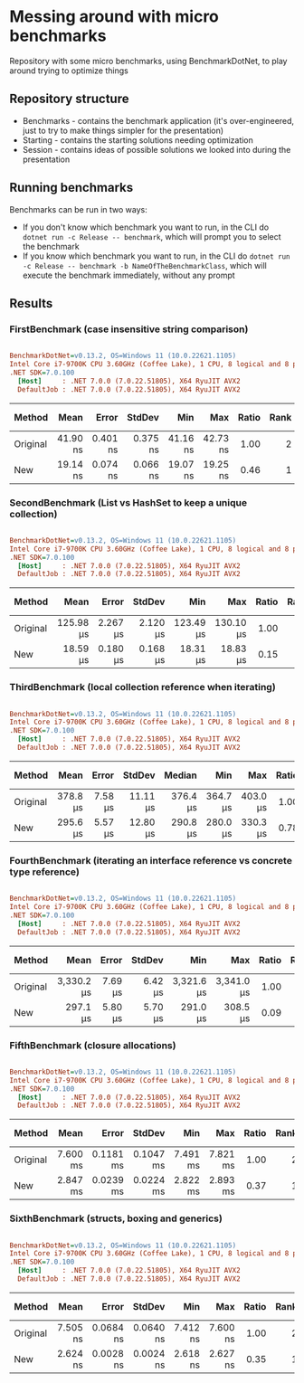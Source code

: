 # Messing around with micro benchmarks

Repository with some micro benchmarks, using BenchmarkDotNet, to play around trying to optimize things

## Repository structure

- Benchmarks - contains the benchmark application (it's over-engineered, just to try to make things simpler for the presentation)
- Starting - contains the starting solutions needing optimization
- Session - contains ideas of possible solutions we looked into during the presentation

## Running benchmarks

Benchmarks can be run in two ways:

- If you don't know which benchmark you want to run, in the CLI do `dotnet run -c Release -- benchmark`, which will prompt you to select the benchmark
- If you know which benchmark you want to run, in the CLI do `dotnet run -c Release -- benchmark -b NameOfTheBenchmarkClass`, which will execute the benchmark immediately, without any prompt

## Results

### FirstBenchmark (case insensitive string comparison)

``` ini

BenchmarkDotNet=v0.13.2, OS=Windows 11 (10.0.22621.1105)
Intel Core i7-9700K CPU 3.60GHz (Coffee Lake), 1 CPU, 8 logical and 8 physical cores
.NET SDK=7.0.100
  [Host]     : .NET 7.0.0 (7.0.22.51805), X64 RyuJIT AVX2
  DefaultJob : .NET 7.0.0 (7.0.22.51805), X64 RyuJIT AVX2


```
|   Method |     Mean |    Error |   StdDev |      Min |      Max | Ratio | Rank |   Gen0 | Allocated | Alloc Ratio |
|--------- |---------:|---------:|---------:|---------:|---------:|------:|-----:|-------:|----------:|------------:|
| Original | 41.90 ns | 0.401 ns | 0.375 ns | 41.16 ns | 42.73 ns |  1.00 |    2 | 0.0153 |      96 B |        1.00 |
|      New | 19.14 ns | 0.074 ns | 0.066 ns | 19.07 ns | 19.25 ns |  0.46 |    1 |      - |         - |        0.00 |

### SecondBenchmark (List vs HashSet to keep a unique collection)

``` ini

BenchmarkDotNet=v0.13.2, OS=Windows 11 (10.0.22621.1105)
Intel Core i7-9700K CPU 3.60GHz (Coffee Lake), 1 CPU, 8 logical and 8 physical cores
.NET SDK=7.0.100
  [Host]     : .NET 7.0.0 (7.0.22.51805), X64 RyuJIT AVX2
  DefaultJob : .NET 7.0.0 (7.0.22.51805), X64 RyuJIT AVX2


```
|   Method |      Mean |    Error |   StdDev |       Min |       Max | Ratio | Rank |   Gen0 |   Gen1 | Allocated | Alloc Ratio |
|--------- |----------:|---------:|---------:|----------:|----------:|------:|-----:|-------:|-------:|----------:|------------:|
| Original | 125.98 μs | 2.267 μs | 2.120 μs | 123.49 μs | 130.10 μs |  1.00 |    2 | 1.2207 |      - |   8.23 KB |        1.00 |
|      New |  18.59 μs | 0.180 μs | 0.168 μs |  18.31 μs |  18.83 μs |  0.15 |    1 | 9.3384 | 2.3193 |  57.29 KB |        6.96 |

### ThirdBenchmark (local collection reference when iterating)

``` ini

BenchmarkDotNet=v0.13.2, OS=Windows 11 (10.0.22621.1105)
Intel Core i7-9700K CPU 3.60GHz (Coffee Lake), 1 CPU, 8 logical and 8 physical cores
.NET SDK=7.0.100
  [Host]     : .NET 7.0.0 (7.0.22.51805), X64 RyuJIT AVX2
  DefaultJob : .NET 7.0.0 (7.0.22.51805), X64 RyuJIT AVX2


```
|   Method |     Mean |   Error |   StdDev |   Median |      Min |      Max | Ratio | RatioSD | Rank | Allocated | Alloc Ratio |
|--------- |---------:|--------:|---------:|---------:|---------:|---------:|------:|--------:|-----:|----------:|------------:|
| Original | 378.8 μs | 7.58 μs | 11.11 μs | 376.4 μs | 364.7 μs | 403.0 μs |  1.00 |    0.00 |    2 |         - |          NA |
|      New | 295.6 μs | 5.57 μs | 12.80 μs | 290.8 μs | 280.0 μs | 330.3 μs |  0.78 |    0.06 |    1 |         - |          NA |

### FourthBenchmark (iterating an interface reference vs concrete type reference)

``` ini

BenchmarkDotNet=v0.13.2, OS=Windows 11 (10.0.22621.1105)
Intel Core i7-9700K CPU 3.60GHz (Coffee Lake), 1 CPU, 8 logical and 8 physical cores
.NET SDK=7.0.100
  [Host]     : .NET 7.0.0 (7.0.22.51805), X64 RyuJIT AVX2
  DefaultJob : .NET 7.0.0 (7.0.22.51805), X64 RyuJIT AVX2


```
|   Method |       Mean |   Error |  StdDev |        Min |        Max | Ratio | Rank | Allocated | Alloc Ratio |
|--------- |-----------:|--------:|--------:|-----------:|-----------:|------:|-----:|----------:|------------:|
| Original | 3,330.2 μs | 7.69 μs | 6.42 μs | 3,321.6 μs | 3,341.0 μs |  1.00 |    2 |      34 B |        1.00 |
|      New |   297.1 μs | 5.80 μs | 5.70 μs |   291.0 μs |   308.5 μs |  0.09 |    1 |         - |        0.00 |

### FifthBenchmark (closure allocations)

``` ini

BenchmarkDotNet=v0.13.2, OS=Windows 11 (10.0.22621.1105)
Intel Core i7-9700K CPU 3.60GHz (Coffee Lake), 1 CPU, 8 logical and 8 physical cores
.NET SDK=7.0.100
  [Host]     : .NET 7.0.0 (7.0.22.51805), X64 RyuJIT AVX2
  DefaultJob : .NET 7.0.0 (7.0.22.51805), X64 RyuJIT AVX2


```
|   Method |     Mean |     Error |    StdDev |      Min |      Max | Ratio | Rank |       Gen0 |  Allocated | Alloc Ratio |
|--------- |---------:|----------:|----------:|---------:|---------:|------:|-----:|-----------:|-----------:|------------:|
| Original | 7.600 ms | 0.1181 ms | 0.1047 ms | 7.491 ms | 7.821 ms |  1.00 |    2 | 10195.3125 | 64000028 B |       1.000 |
|      New | 2.847 ms | 0.0239 ms | 0.0224 ms | 2.822 ms | 2.893 ms |  0.37 |    1 |          - |        2 B |       0.000 |

### SixthBenchmark (structs, boxing and generics)

``` ini

BenchmarkDotNet=v0.13.2, OS=Windows 11 (10.0.22621.1105)
Intel Core i7-9700K CPU 3.60GHz (Coffee Lake), 1 CPU, 8 logical and 8 physical cores
.NET SDK=7.0.100
  [Host]     : .NET 7.0.0 (7.0.22.51805), X64 RyuJIT AVX2
  DefaultJob : .NET 7.0.0 (7.0.22.51805), X64 RyuJIT AVX2


```
|   Method |     Mean |     Error |    StdDev |      Min |      Max | Ratio | Rank |   Gen0 | Allocated | Alloc Ratio |
|--------- |---------:|----------:|----------:|---------:|---------:|------:|-----:|-------:|----------:|------------:|
| Original | 7.505 ns | 0.0684 ns | 0.0640 ns | 7.412 ns | 7.600 ns |  1.00 |    2 | 0.0038 |      24 B |        1.00 |
|      New | 2.624 ns | 0.0028 ns | 0.0024 ns | 2.618 ns | 2.627 ns |  0.35 |    1 |      - |         - |        0.00 |